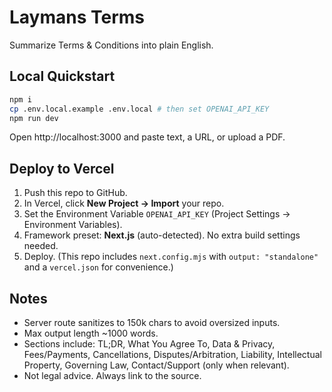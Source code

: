 # Laymans Terms

Summarize Terms & Conditions into plain English.

## Local Quickstart
```bash
npm i
cp .env.local.example .env.local # then set OPENAI_API_KEY
npm run dev
```
Open http://localhost:3000 and paste text, a URL, or upload a PDF.

## Deploy to Vercel
1. Push this repo to GitHub.
2. In Vercel, click **New Project → Import** your repo.
3. Set the Environment Variable `OPENAI_API_KEY` (Project Settings → Environment Variables).
4. Framework preset: **Next.js** (auto-detected). No extra build settings needed.
5. Deploy. (This repo includes `next.config.mjs` with `output: "standalone"` and a `vercel.json` for convenience.)

## Notes
- Server route sanitizes to 150k chars to avoid oversized inputs.
- Max output length ~1000 words.
- Sections include: TL;DR, What You Agree To, Data & Privacy, Fees/Payments, Cancellations, Disputes/Arbitration, Liability, Intellectual Property, Governing Law, Contact/Support (only when relevant).
- Not legal advice. Always link to the source.
